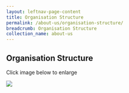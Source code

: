 ```yaml
---
layout: leftnav-page-content
title: Organisation Structure
permalink: /about-us/organisation-structure/
breadcrumb: Organisation Structure
collection_name: about-us
---
```


<style>
  .image {width: 500px;}
  .image a img {max-width: 100%;}
</style>

Organisation Structure
---

Click image below to enlarge<br>
<div class="image">
  <a href="/files/MinLaw Org Structure May 19.pdf"><img src="/images/1557104237572.png"></a>
</div>



